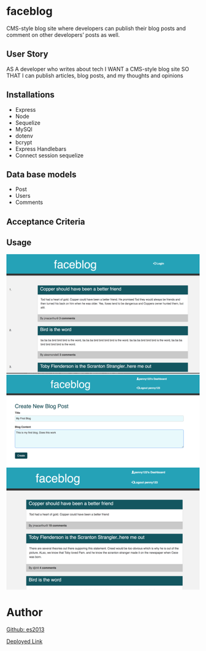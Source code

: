 # faceblog
 CMS-style blog site where developers can publish their blog posts and comment on other developers’ posts as well.

 ## User Story
 AS A developer who writes about tech
I WANT a CMS-style blog site
SO THAT I can publish articles, blog posts, and my thoughts and opinions

## Installations
* Express
* Node
* Sequelize
* MySQl
* dotenv
* bcrypt
* Express Handlebars
* Connect session sequelize

## Data base models
* Post
* Users
* Comments

## Acceptance Criteria

## Usage
![homepage](./img/homepage.png)
![Create a New Blog](./img/sample-blog.png)
![Dashboard](./img/dashboard.png)

# Author
[Github: es2013](https://github.com/es2013)

[Deployed Link](https://git.heroku.com/faceblog-2021.git)
